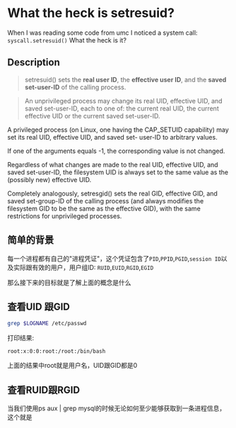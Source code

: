 # What the heck is setresuid?

When I was reading some code from umc I noticed a system call: `syscall.setresuid()`
What the heck is it?
## Description


 >setresuid() sets the **real user ID**, the **effective user ID**, and the
    **saved set-user-ID** of the calling process.

> An unprivileged process may change its real UID, effective UID,
and saved set-user-ID, each to one of: the current real UID, the
current effective UID or the current saved set-user-ID.

A privileged process (on Linux, one having the CAP_SETUID
capability) may set its real UID, effective UID, and saved set-
user-ID to arbitrary values.

If one of the arguments equals -1, the corresponding value is not
changed.

Regardless of what changes are made to the real UID, effective
UID, and saved set-user-ID, the filesystem UID is always set to
the same value as the (possibly new) effective UID.

Completely analogously, setresgid() sets the real GID, effective
GID, and saved set-group-ID of the calling process (and always
modifies the filesystem GID to be the same as the effective GID),
with the same restrictions for unprivileged processes.


## 简单的背景

每一个进程都有自己的"进程凭证"，这个凭证包含了`PID`,`PPID`,`PGID`,`session ID`以及实际跟有效的用户，用户组ID: `RUID`,`EUID`,`RGID`,`EGID`

那么接下来的目标就是了解上面的概念是什么

## 查看UID 跟GID

```sh
grep $LOGNAME /etc/passwd
```
打印结果:

```
root:x:0:0:root:/root:/bin/bash

```
上面的结果中root就是用户名，UID跟GID都是0

## 查看RUID跟RGID

当我们使用ps aux | grep mysql的时候无论如何至少能够获取到一条进程信息，这个就是